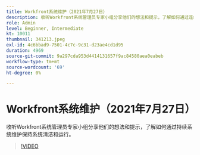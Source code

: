 ```yaml
---
title: Workfront系统维护（2021年7月27日）
description: 收听Workfront系统管理员专家小组分享他们的想法和提示，了解如何通过连续系统保持系统清洁和运行……（请用60到160个字符描述）
role: Admin
level: Beginner, Intermediate
kt: 10011
thumbnail: 341213.jpeg
exl-id: 4c6bbad9-7501-4c7c-9c31-d23ae4cd1d95
duration: 4969
source-git-commit: 9a297cda953d4414131657f9ac84580aea0eabeb
workflow-type: tm+mt
source-wordcount: '69'
ht-degree: 0%

---
```


# Workfront系统维护（2021年7月27日）

收听Workfront系统管理员专家小组分享他们的想法和提示，了解如何通过持续系统维护保持系统清洁和运行。

>[!VIDEO](https://video.tv.adobe.com/v/341213/?quality=12&learn=on)
